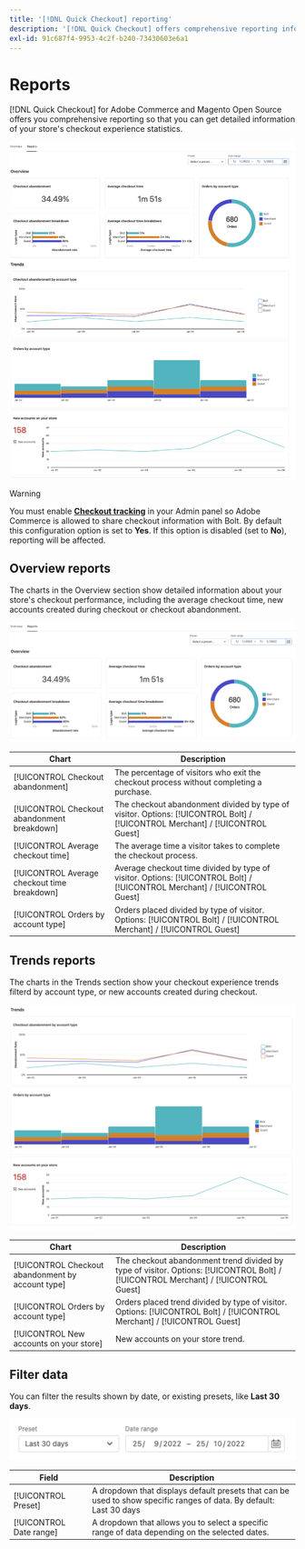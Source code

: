 ```yaml
---
title: '[!DNL Quick Checkout] reporting'
description: '[!DNL Quick Checkout] offers comprehensive reporting information.'
exl-id: 91c687f4-9953-4c2f-b240-73430603e6a1
---
```

# Reports

[!DNL Quick Checkout] for Adobe Commerce and Magento Open Source offers you comprehensive reporting so that you can get detailed information of your store's checkout experience statistics.

![Reports view](assets/reports-view-big-checkout.png)

>[!WARNING]
>
> You must enable [**Checkout tracking**](../quick-checkout/settings-quick-checkout.md) in your Admin panel so Adobe Commerce is allowed to share checkout information with Bolt. By default this configuration option is set to **Yes**. If this option is disabled (set to **No**), reporting will be affected.

## Overview reports

The charts in the Overview section show detailed information about your store's checkout performance, including the average checkout time, new accounts created during checkout or checkout abandonment.

![Reports overview](assets/overview-report-checkout.png)

| Chart | Description |
|---|---|
| [!UICONTROL Checkout abandonment] | The percentage of visitors who exit the checkout process without completing a purchase. |
| [!UICONTROL Checkout abandonment breakdown] | The checkout abandonment divided by type of visitor. Options: [!UICONTROL Bolt] / [!UICONTROL Merchant] / [!UICONTROL Guest] |
| [!UICONTROL Average checkout time] | The average time a visitor takes to complete the checkout process. |
| [!UICONTROL Average checkout time breakdown] | Average checkout time divided by type of visitor. Options: [!UICONTROL Bolt] / [!UICONTROL Merchant] / [!UICONTROL Guest] |
| [!UICONTROL Orders by account type] | Orders placed divided by type of visitor. Options: [!UICONTROL Bolt] / [!UICONTROL Merchant] / [!UICONTROL Guest] |

## Trends reports

The charts in the Trends section show your checkout experience trends filterd by account type, or new accounts created during checkout.

![Reports trends](assets/trends-report-checkout.png)

| Chart | Description |
|---|---|
| [!UICONTROL Checkout abandonment by account type] | The checkout abandonment trend divided by type of visitor. Options: [!UICONTROL Bolt] / [!UICONTROL Merchant] / [!UICONTROL Guest] |
| [!UICONTROL Orders by account type] | Orders placed trend divided by type of visitor. Options: [!UICONTROL Bolt] / [!UICONTROL Merchant] / [!UICONTROL Guest] |
| [!UICONTROL New accounts on your store] | New accounts on your store trend. |

## Filter data

You can filter the results shown by date, or existing presets, like **Last 30 days**.

![Filter view](assets/filter-view.png)

| Field | Description |
|---|---|
| [!UICONTROL Preset] | A dropdown that displays default presets that can be used to show specific ranges of data. By default: Last 30 days |
| [!UICONTROL Date range] | A dropdown that allows you to select a specific range of data depending on the selected dates. |
